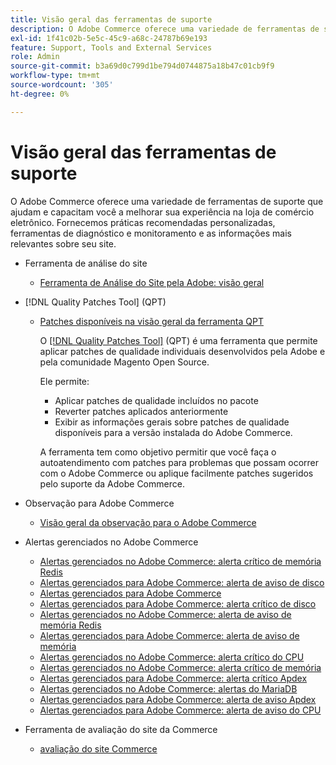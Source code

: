 ```yaml
---
title: Visão geral das ferramentas de suporte
description: O Adobe Commerce oferece uma variedade de ferramentas de suporte que ajudam e capacitam você a melhorar sua experiência na loja de comércio eletrônico. Fornecemos práticas recomendadas personalizadas, ferramentas de diagnóstico e monitoramento e as informações mais relevantes sobre seu site.
exl-id: 1f41c02b-5e5c-45c9-a68c-24787b69e193
feature: Support, Tools and External Services
role: Admin
source-git-commit: b3a69d0c799d1be794d0744875a18b47c01cb9f9
workflow-type: tm+mt
source-wordcount: '305'
ht-degree: 0%

---
```


# Visão geral das ferramentas de suporte

O Adobe Commerce oferece uma variedade de ferramentas de suporte que ajudam e capacitam você a melhorar sua experiência na loja de comércio eletrônico. Fornecemos práticas recomendadas personalizadas, ferramentas de diagnóstico e monitoramento e as informações mais relevantes sobre seu site.

* Ferramenta de análise do site

   * [Ferramenta de Análise do Site pela Adobe: visão geral](https://experienceleague.adobe.com/pt-br/docs/commerce-operations/tools/site-wide-analysis-tool/intro)

* [!DNL Quality Patches Tool] (QPT)

   * [Patches disponíveis na visão geral da ferramenta QPT](https://experienceleague.adobe.com/pt-br/docs/commerce-operations/tools/quality-patches-tool/patches-available-in-qpt/patches-available-in-qpt-tool-overview)

     O [[!DNL Quality Patches Tool]](https://github.com/magento/quality-patches) (QPT) é uma ferramenta que permite aplicar patches de qualidade individuais desenvolvidos pela Adobe e pela comunidade Magento Open Source.

     Ele permite:

      * Aplicar patches de qualidade incluídos no pacote
      * Reverter patches aplicados anteriormente
      * Exibir as informações gerais sobre patches de qualidade disponíveis para a versão instalada do Adobe Commerce.

     A ferramenta tem como objetivo permitir que você faça o autoatendimento com patches para problemas que possam ocorrer com o Adobe Commerce ou aplique facilmente patches sugeridos pelo suporte da Adobe Commerce.

* Observação para Adobe Commerce

   * [Visão geral da observação para o Adobe Commerce](https://experienceleague.adobe.com/pt-br/docs/commerce-operations/tools/observation-for-adobe-commerce/intro)

* Alertas gerenciados no Adobe Commerce
   * [Alertas gerenciados no Adobe Commerce: alerta crítico de memória Redis](https://experienceleague.adobe.com/pt-br/docs/commerce-operations/tools/managed-alerts-for-adobe-commerce/managed-alerts-on-magento-commerce-redis-memory-critical-alert)
   * [Alertas gerenciados para Adobe Commerce: alerta de aviso de disco](https://experienceleague.adobe.com/pt-br/docs/commerce-operations/tools/managed-alerts-for-adobe-commerce/managed-alerts-for-magento-commerce-disk-warning-alert)
   * [Alertas gerenciados para Adobe Commerce](https://experienceleague.adobe.com/pt-br/docs/commerce-operations/tools/managed-alerts-for-adobe-commerce/managed-alerts-for-magento-commerce)
   * [Alertas gerenciados para Adobe Commerce: alerta crítico de disco](https://experienceleague.adobe.com/pt-br/docs/commerce-operations/tools/managed-alerts-for-adobe-commerce/managed-alerts-for-magento-commerce-disk-critical-alert)
   * [Alertas gerenciados no Adobe Commerce: alerta de aviso de memória Redis](https://experienceleague.adobe.com/pt-br/docs/commerce-operations/tools/managed-alerts-for-adobe-commerce/managed-alerts-on-magento-commerce-redis-memory-warning-alert)
   * [Alertas gerenciados para Adobe Commerce: alerta de aviso de memória](https://experienceleague.adobe.com/pt-br/docs/commerce-operations/tools/managed-alerts-for-adobe-commerce/managed-alerts-for-magento-commerce-memory-warning-alert)
   * [Alertas gerenciados no Adobe Commerce: alerta crítico do CPU](https://experienceleague.adobe.com/pt-br/docs/commerce-operations/tools/managed-alerts-for-adobe-commerce/managed-alerts-on-magento-commerce-cpu-critical-alert)
   * [Alertas gerenciados no Adobe Commerce: alerta crítico de memória](https://experienceleague.adobe.com/pt-br/docs/commerce-operations/tools/managed-alerts-for-adobe-commerce/managed-alerts-on-magento-commerce-memory-critical-alert)
   * [Alertas gerenciados para Adobe Commerce: alerta crítico Apdex](https://experienceleague.adobe.com/pt-br/docs/commerce-operations/tools/managed-alerts-for-adobe-commerce/managed-alerts-for-magento-commerce-apdex-critical-alert)
   * [Alertas gerenciados no Adobe Commerce: alertas do MariaDB](https://experienceleague.adobe.com/pt-br/docs/commerce-operations/tools/managed-alerts-for-adobe-commerce/managed-alerts-on-magento-commerce-mariadb-alerts)
   * [Alertas gerenciados para Adobe Commerce: alerta de aviso Apdex](https://experienceleague.adobe.com/pt-br/docs/commerce-operations/tools/managed-alerts-for-adobe-commerce/managed-alerts-for-magento-commerce-apdex-warning-alert)
   * [Alertas gerenciados para Adobe Commerce: alerta de aviso do CPU](https://experienceleague.adobe.com/pt-br/docs/commerce-operations/tools/managed-alerts-for-adobe-commerce/managed-alerts-for-magento-commerce-cpu-warning-alert)
* Ferramenta de avaliação do site da Commerce
   * [avaliação do site Commerce](https://experienceleague.adobe.com/tools/commerce-site-assessment/index.html?lang=pt-BR)
